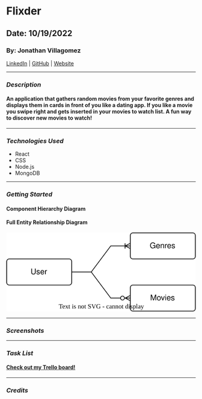 # Flixder

## Date: 10/19/2022

### By: Jonathan Villagomez

[LinkedIn](https://www.linkedin.com/in/jonathan-hernandez-361565240/) |
[GitHub](https://github.com/VillagomezHJonathan) |
[Website](https://www.jonweb.dev/)

---

### **_Description_**

#### An application that gathers random movies from your favorite genres and displays them in cards in front of you like a dating app. If you like a movie you swipe right and gets inserted in your movies to watch list. A fun way to discover new movies to watch!

---

### **_Technologies Used_**

- React
- CSS
- Node.js
- MongoDB

---

### **_Getting Started_**

#### Component Hierarchy Diagram

#### Full Entity Relationship Diagram

![Image](/project-info/erd.svg)

---

### **_Screenshots_**

---

### **_Task List_**

#### [Check out my Trello board!](https://trello.com/b/cdUTXF1p/flixder)

---

### **_Credits_**
